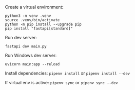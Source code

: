 Create a virtual environment:
```
python3 -m venv .venv
source .venv/bin/activate
python -m pip install --upgrade pip
pip install "fastapi[standard]"
```

Run dev server:
```
fastapi dev main.py
```

Run Windows dev server:
```
uvicorn main:app --reload
```

Install dependencies:
`pipenv install` or `pipenv install --dev`

If virtual env is active: `pipenv sync` or `pipenv sync --dev`
